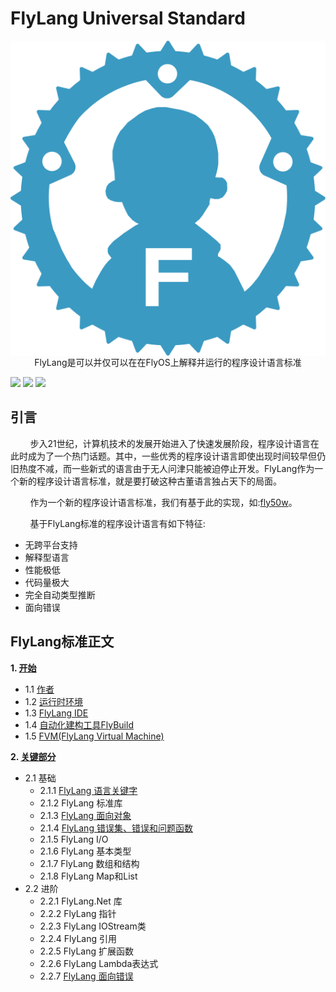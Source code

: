 # FlyLang Universal Standard

<p width=600px align=center>
<img align=center src="/img/FlyLangCOLOR.svg" align=center/><br/>
FlyLang是可以并仅可以在在FlyOS上解释并运行的程序设计语言标准
</p>

![](https://shields.io/github/issues/FuckOS/FlyLang-Universal-Standard?color=3a9ac2)
![](https://shields.io/github/stars/FuckOS/FlyLang-Universal-Standard?style=flat&color=3a9ac2)
![](https://shields.io/github/last-commit/FuckOS/FlyLang-Universal-Standard?color=3a9ac2)

## 引言
&nbsp;&nbsp;&nbsp;&nbsp;&nbsp;&nbsp;&nbsp;&nbsp;步入21世纪，计算机技术的发展开始进入了快速发展阶段，程序设计语言在此时成为了一个热门话题。其中，一些优秀的程序设计语言即使出现时间较早但仍旧热度不减，而一些新式的语言由于无人问津只能被迫停止开发。FlyLang作为一个新的程序设计语言标准，就是要打破这种古董语言独占天下的局面。

&nbsp;&nbsp;&nbsp;&nbsp;&nbsp;&nbsp;&nbsp;&nbsp;作为一个新的程序设计语言标准，我们有基于此的实现，如:[fly50w](https://github.com/FuckOS/fly50w)。

&nbsp;&nbsp;&nbsp;&nbsp;&nbsp;&nbsp;&nbsp;&nbsp;基于FlyLang标准的程序设计语言有如下特征:

- 无跨平台支持
- 解释型语言
- 性能极低
- 代码量极大
- 完全自动类型推断
- 面向错误

## FlyLang标准正文
**1. [开始](/1.开始/README.md)**
  - 1.1 [作者](/1.开始/1.1作者.md)
  - 1.2 [运行时环境](/1.开始/1.2运行时环境.md)
  - 1.3 [FlyLang IDE](/1.开始/1.3FlyLang_IDE.md)
  - 1.4 [自动化建构工具FlyBuild](/1.开始/1.4FlyBuild.md)
  - 1.5 [FVM(FlyLang Virtual Machine)](/1.开始/1.5FVM.md)

**2. [关键部分](/2.关键部分/README.md)**
  - 2.1 基础
    - 2.1.1 [FlyLang 语言关键字](/2.关键部分/2.1基础/2.1.1FlyLang语言关键字.md)
    - 2.1.2 FlyLang 标准库
    - 2.1.3 [FlyLang 面向对象](/2.关键部分/2.1基础/2.1.3FlyLang面向对象.md)
    - 2.1.4 [FlyLang 错误集、错误和问题函数](/2.关键部分/2.1基础/2.1.4FlyLang错误集、错误和问题函数.md)
    - 2.1.5 FlyLang I/O
    - 2.1.6 FlyLang 基本类型
    - 2.1.7 FlyLang 数组和结构
    - 2.1.8 FlyLang Map和List
  - 2.2 进阶
    - 2.2.1 FlyLang.Net 库
    - 2.2.2 FlyLang 指针
    - 2.2.3 FlyLang IOStream类
    - 2.2.4 FlyLang 引用
    - 2.2.5 FlyLang 扩展函数
    - 2.2.6 FlyLang Lambda表达式
    - 2.2.7 [FlyLang 面向错误](/2.关键部分/2.2进阶/2.2.7FlyLang面向错误.md)
 
